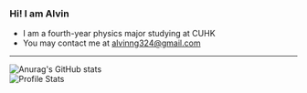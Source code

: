 ### Hi! I am Alvin

- I am a fourth-year physics major studying at CUHK
- You may contact me at alvinng324@gmail.com
---
![Anurag's GitHub stats](https://github-readme-stats.vercel.app/api?username=alvinng4&show_icons=true&theme=radical)\
![Profile Stats](http://github-profile-summary-cards.vercel.app/api/cards/profile-details?username=alvinng4&theme=gruvbox)

